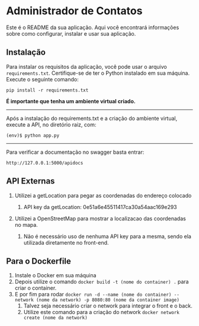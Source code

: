# Administrador de Contatos

 Este é o README da sua aplicação. Aqui você encontrará informações sobre como configurar, instalar e usar sua aplicação.

## Instalação

 Para instalar os requisitos da aplicação, você pode usar o arquivo `requirements.txt`. Certifique-se de ter o Python instalado em sua máquina. Execute o seguinte comando:

`pip install -r requirements.txt`

**É importante que tenha um ambiente virtual criado.**
_____
 Após a instalação do requirements.txt e a criação do ambiente virtual, 
execute a API, no diretório raiz, com:

`(env)$ python app.py`

_____

Para verificar a documentação no swagger basta entrar:

`http://127.0.0.1:5000/apidocs`

## API Externas
 1. Utilizei a getLocation para pegar as coordenadas do endereço colocado
     1. API key da getLocation: 0e51a6e45511417ca30a54aac169e293
       
 2. Utilizei a OpenStreetMap para mostrar a localizacao das coordenadas no mapa.
    1. Não é necessário uso de nenhuma API key para a mesma, sendo ela utilizada diretamente no front-end.
       
## Para o Dockerfile
1. Instale o Docker em sua máquina
2. Depois utilize o comando `docker build -t (nome do container) .` para criar o container.
3. E por fim para rodar `docker run -d --name (nome do container) --network (nome da network) -p 8080:80 (nome da container image)`
    1. Talvez seja necessário criar o network para integrar o front e o back.
    2. Utilize este comando para a criação do network `docker network create (nome da network)`
